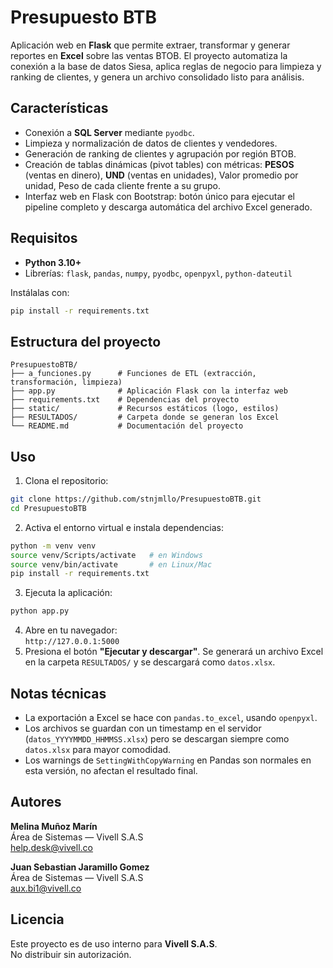 #  Presupuesto BTB
Aplicación web en **Flask** que permite extraer, transformar y generar reportes en **Excel** sobre las ventas BTOB. El proyecto automatiza la conexión a la base de datos Siesa, aplica reglas de negocio para limpieza y ranking de clientes, y genera un archivo consolidado listo para análisis.

##  Características
- Conexión a **SQL Server** mediante `pyodbc`.
- Limpieza y normalización de datos de clientes y vendedores.
- Generación de ranking de clientes y agrupación por región BTOB.
- Creación de tablas dinámicas (pivot tables) con métricas:  **PESOS** (ventas en dinero),  **UND** (ventas en unidades), Valor promedio por unidad,  Peso de cada cliente frente a su grupo.
- Interfaz web en Flask con Bootstrap: botón único para ejecutar el pipeline completo y descarga automática del archivo Excel generado.

##  Requisitos
- **Python 3.10+**
- Librerías: `flask`, `pandas`, `numpy`, `pyodbc`, `openpyxl`, `python-dateutil`

Instálalas con:
```bash
pip install -r requirements.txt
```

##  Estructura del proyecto
```
PresupuestoBTB/
├── a_funciones.py      # Funciones de ETL (extracción, transformación, limpieza)
├── app.py              # Aplicación Flask con la interfaz web
├── requirements.txt    # Dependencias del proyecto
├── static/             # Recursos estáticos (logo, estilos)
├── RESULTADOS/         # Carpeta donde se generan los Excel
└── README.md           # Documentación del proyecto
```

##  Uso
1. Clona el repositorio:
```bash
git clone https://github.com/stnjmllo/PresupuestoBTB.git
cd PresupuestoBTB
```
2. Activa el entorno virtual e instala dependencias:
```bash
python -m venv venv
source venv/Scripts/activate   # en Windows
source venv/bin/activate       # en Linux/Mac
pip install -r requirements.txt
```
3. Ejecuta la aplicación:
```bash
python app.py
```
4. Abre en tu navegador:  
`http://127.0.0.1:5000`
5. Presiona el botón **"Ejecutar y descargar"**. Se generará un archivo Excel en la carpeta `RESULTADOS/` y se descargará como `datos.xlsx`.

##  Notas técnicas
- La exportación a Excel se hace con `pandas.to_excel`, usando `openpyxl`.
- Los archivos se guardan con un timestamp en el servidor (`datos_YYYYMMDD_HHMMSS.xlsx`) pero se descargan siempre como `datos.xlsx` para mayor comodidad.
- Los warnings de `SettingWithCopyWarning` en Pandas son normales en esta versión, no afectan el resultado final.

##  Autores
**Melina Muñoz Marín**  
Área de Sistemas — Vivell S.A.S  
 help.desk@vivell.co

**Juan Sebastian Jaramillo Gomez**  
Área de Sistemas — Vivell S.A.S  
 aux.bi1@vivell.co

##  Licencia
Este proyecto es de uso interno para **Vivell S.A.S**.  
No distribuir sin autorización.
